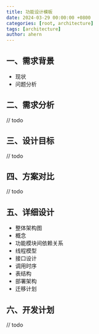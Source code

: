 ```yaml
---
title: 功能设计模板
date: 2024-03-29 00:00:00 +0800
categories: [root, architecture]
tags: [architecture]
author: ahern
---
```


## 一、需求背景
- 现状
- 问题分析

## 二、需求分析
// todo

## 三、设计目标
// todo

## 四、方案对比
// todo

## 五、详细设计
- 整体架构图
- 概念
- 功能模块间依赖关系
- 线程模型
- 接口设计
- 调用时序
- 表结构
- 部署架构
- 迁移计划

## 六、开发计划
// todo

